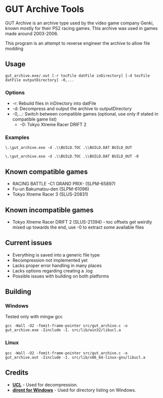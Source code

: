 # GUT Archive Tools
GUT Archive is an archive type used by the video game company Genki, known mostly for their PS2 racing games.
This archive was used in games made around 2003-2006.

This program is an attempt to reverse engineer the archive to allow file modding

## Usage
```shell
gut_archive.exe/.out [-r tocFile datFile inDirectory] [-d tocFile datFile outputDirectory] -0,...
```
### Options
- -r: Rebuild files in inDirectory into datFile
- -d: Decompress and output the archive to outputDirectory
- -0,...: Switch between compatible games (optional, use only if stated in compatible game list)
    - -0: Tokyo Xtreme Racer DRIFT 2

### Examples
```shell
\.\gut_archive.exe -d .\\BUILD.TOC .\\BUILD.DAT BUILD_OUT
```
```shell
\.\gut_archive.exe -d .\\BUILD.TOC .\\BUILD.DAT BUILD_OUT -0
```


## Known compatible games
- RACING BATTLE -C1 GRAND PRIX- (SLPM-65897) 
- Fu-un Bakumatsu-den (SLPM-61096)
- Tokyo Xtreme Racer 3 (SLUS-20831)

## Known incompatible games
- Tokyo Xtreme Racer DRIFT 2 (SLUS-21394) - toc offsets get weirdly mixed up towards the end, use -0 to extract some available files

## Current issues
- Everything is saved into a generic file type
- Recompression not implemented yet
- Lacks proper error handling in many places
- Lacks options regarding creating a .log
- Possible issues with building on both platforms

## Building
### Windows
Tested only with mingw gcc
```shell
gcc -Wall -O2 -fomit-frame-pointer src/gut_archive.c -o gut_archive.exe -Iinclude -I. src/lib/win32/libucl.a
```

### Linux
```shell
gcc -Wall -O2 -fomit-frame-pointer src/gut_archive.c -o gut_archive.out -Iinclude -I. src/lib/x86_64-linux-gnu/libucl.a
```

## Credits
- [**UCL**](https://www.oberhumer.com/opensource/ucl/) - Used for decompression.
- [**dirent for Windows**](https://github.com/tronkko/dirent) - Used for directory listing on Windows.